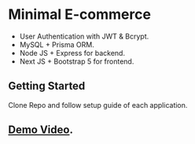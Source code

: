 # Minimal E-commerce

- User Authentication with JWT & Bcrypt.
- MySQL + Prisma ORM.
- Node JS + Express for backend.
- Next JS + Bootstrap 5 for frontend.

## Getting Started

Clone Repo and follow setup guide of each application.

## [Demo Video](https://youtu.be/uxkY7M9pDRs).

